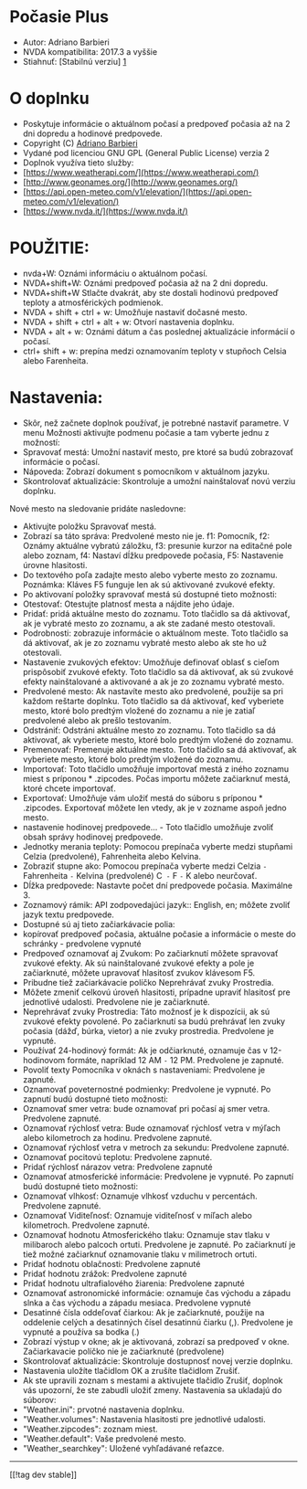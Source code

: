 # Počasie Plus #

* Autor: Adriano Barbieri
* NVDA kompatibilita: 2017.3 a vyššie
* Stiahnuť: [Stabilnú verziu] [1]

# O doplnku #

* Poskytuje informácie o aktuálnom počasí a predpoveď počasia až na 2 dni
  dopredu a hodinové predpovede.
* Copyright (C) [Adriano Barbieri](mailto:adrianobarb@yahoo.it)
* Vydané pod licenciou GNU GPL (General Public License) verzia 2
* Doplnok využíva tieto služby:
* [https://www.weatherapi.com/](https://www.weatherapi.com/)
* [http://www.geonames.org/](http://www.geonames.org/)
* [https://api.open-meteo.com/v1/elevation/](https://api.open-meteo.com/v1/elevation/)
* [https://www.nvda.it/](https://www.nvda.it/)

# POUŽITIE: #

* nvda+W: Oznámi informáciu o aktuálnom počasí.
* NVDA+shift+W: Oznámi predpoveď počasia až na 2 dni dopredu.
* NVDA+shift+W Stlačte dvakrát, aby ste dostali hodinovú predpoveď teploty a atmosférických podmienok.
* NVDA + shift + ctrl + w: Umožňuje nastaviť dočasné mesto.
* NVDA + shift + ctrl + alt + w: Otvorí nastavenia doplnku.
* NVDA + alt + w: Oznámi dátum a čas poslednej aktualizácie informácií o
  počasí.
* ctrl+ shift + w: prepína medzi oznamovaním teploty v stupňoch Celsia alebo
  Farenheita.

# Nastavenia: #

* Skôr, než začnete doplnok používať, je potrebné nastaviť parametre. V menu Možnosti aktivujte podmenu počasie a tam vyberte jednu z možností:
* Spravovať mestá: Umožní nastaviť mesto, pre ktoré sa budú zobrazovať informácie o počasí.
* Nápoveda: Zobrazí dokument s pomocníkom v aktuálnom jazyku.
* Skontrolovať aktualizácie: Skontroluje a umožní nainštalovať novú verziu doplnku.

Nové mesto na sledovanie pridáte nasledovne:

* Aktivujte položku Spravovať mestá.
* Zobrazí sa táto správa: Predvolené mesto nie je. f1: Pomocník, f2: Oznámy
  aktuálne vybratú záložku, f3: presunie kurzor na editačné pole alebo
  zoznam, f4: Nastaví dĺžku predpovede počasia, F5: Nastavenie úrovne
  hlasitosti.
* Do textového poľa zadajte mesto alebo vyberte mesto zo
  zoznamu. Poznámka: Kláves F5 funguje len ak sú aktivované zvukové efekty.
* Po aktivovaní položky spravovať mestá sú dostupné tieto možnosti:
* Otestovať: Otestujte platnosť mesta a nájdite jeho údaje.
* Pridať: pridá aktuálne mesto do zoznamu. Toto tlačidlo sa dá aktivovať, ak
  je vybraté mesto zo zoznamu, a ak ste zadané mesto otestovali.
* Podrobnosti: zobrazuje informácie o aktuálnom meste. Toto tlačidlo sa dá
  aktivovať, ak je zo zoznamu vybraté mesto alebo ak ste ho už otestovali.
* Nastavenie zvukových efektov: Umožňuje definovať oblasť s cieľom
  prispôsobiť zvukové efekty. Toto tlačidlo sa dá aktivovať, ak sú zvukové
  efekty nainštalované a aktivované a ak je zo zoznamu vybraté mesto.
* Predvolené mesto: Ak nastavíte mesto ako predvolené, použije sa pri každom
  reštarte doplnku. Toto tlačidlo sa dá aktivovať, keď vyberiete mesto,
  ktoré bolo predtým vložené do zoznamu a nie je zatiaľ predvolené alebo ak
  prešlo testovaním.
* Odstrániť: Odstráni aktuálne mesto zo zoznamu. Toto tlačidlo sa dá
  aktivovať, ak vyberiete mesto, ktoré bolo predtým vložené do zoznamu.
* Premenovať: Premenuje aktuálne mesto. Toto tlačidlo sa dá aktivovať, ak
  vyberiete mesto, ktoré bolo predtým vložené do zoznamu.
* Importovať: Toto tlačidlo umožňuje importovať mestá z iného zoznamu miest
  s príponou * .zipcodes. Počas importu môžete začiarknuť mestá, ktoré
  chcete importovať.
* Exportovať: Umožňuje vám uložiť mestá do súboru s príponou *
  .zipcodes. Exportovať môžete len vtedy, ak je v zozname aspoň jedno mesto.
* nastavenie hodinovej predpovede... - Toto tlačidlo umožňuje zvoliť obsah správy hodinovej predpovede.
* Jednotky merania teploty: Pomocou prepínača vyberte medzi stupňami Celzia
  (predvolené), Fahrenheita alebo Kelvina.
* Zobraziť stupne ako: Pomocou prepínača vyberte medzi Celzia `-`
  Fahrenheita `-` Kelvina (predvolené) C` -` F `-` K alebo neurčovať.
* Dĺžka predpovede: Nastavte počet dní predpovede počasia. Maximálne 3.
* Zoznamový rámik: API zodpovedajúci jazyk:: English, en; môžete zvoliť jazyk textu predpovede.
* Dostupné sú aj tieto začiarkávacie polia:
* kopírovať predpoveď počasia, aktuálne počasie a informácie o meste do
  schránky - predvolene vypnuté
* Predpoveď oznamovať aj Zvukom: Po začiarknutí môžete spravovať zvukové
  efekty. Ak sú nainštalované zvukové efekty a pole je začiarknuté, môžete
  upravovať hlasitosť zvukov klávesom F5.
* Pribudne tiež začiarkávacie políčko Neprehrávať zvuky Prostredia.
* Môžete zmeniť celkovú úroveň hlasitosti, prípadne upraviť hlasitosť pre
  jednotlivé udalosti. Predvolene nie je začiarknuté.
* Neprehrávať zvuky Prostredia: Táto možnosť je k dispozícii, ak sú zvukové
  efekty povolené. Po začiarknutí sa budú prehrávať len zvuky počasia (dážď,
  búrka, vietor) a nie zvuky prostredia. Predvolene je vypnuté.
* Používať 24-hodinový formát: Ak je odčiarknuté, oznamuje čas v
  12-hodinovom formáte, napríklad 12 AM `-` 12 PM. Predvolene je zapnuté.
* Povoliť texty Pomocníka v oknách s nastaveniami: Predvolene je zapnuté.
* Oznamovať poveternostné podmienky: Predvolene je vypnuté. Po zapnutí budú
  dostupné tieto možnosti:
* Oznamovať smer vetra: bude oznamovať pri počasí aj smer vetra. Predvolene
  zapnuté.
* Oznamovať rýchlosť vetra: Bude oznamovať rýchlosť vetra v mýľach alebo
  kilometroch za hodinu. Predvolene zapnuté.
* Oznamovať rýchlosť vetra v metroch za sekundu: Predvolene zapnuté.
* Oznamovať pocitovú teplotu: Predvolene zapnuté.
* Pridať rýchlosť  nárazov vetra: Predvolene zapnuté
* Oznamovať atmosferické informácie: Predvolene je vypnuté. Po zapnutí budú
  dostupné tieto možnosti:
* Oznamovať vlhkosť: Oznamuje vlhkosť vzduchu v percentách. Predvolene
  zapnuté.
* Oznamovať Viditeľnosť: Oznamuje viditeľnosť v míľach alebo
  kilometroch. Predvolene zapnuté.
* Oznamovať hodnotu Atmosferického tlaku: Oznamuje stav tlaku v milibaroch
  alebo palcoch ortuti. Predvolene je zapnuté. Po začiarknutí je tiež možné
  začiarknuť oznamovanie tlaku v milimetroch ortuti.
* Pridať hodnotu oblačnosti: Predvolene zapnuté
* Pridať hodnotu zrážok: Predvolene zapnuté
* Pridať hodnotu ultrafialového žiarenia: Predvolene zapnuté
* Oznamovať astronomické informácie: oznamuje čas východu a západu slnka a čas východu a západu mesiaca. Predvolene vypnuté
* Desatinné čísla oddeľovať čiarkou: Ak je začiarknuté, použije na oddelenie
  celých a desatinných čísel desatinnú čiarku (,). Predvolene je vypnuté a
  používa sa bodka (.)
* Zobrazí výstup v okne; ak je aktivovaná, zobrazí sa predpoveď v okne. Začiarkavacie políčko nie je začiarknuté (predvolene)
* Skontrolovať aktualizácie: Skontroluje dostupnosť novej verzie doplnku.
* Nastavenia uložíte tlačidlom OK a zrušíte tlačidlom Zrušiť.
* Ak ste upravili zoznam s mestami a aktivujete tlačidlo Zrušiť, doplnok vás
  upozorní, že ste zabudli uložiť zmeny. Nastavenia sa ukladajú do súborov:
* "Weather.ini": prvotné nastavenia doplnku.
* "Weather.volumes": Nastavenia hlasitosti pre jednotlivé udalosti.
* "Weather.zipcodes": zoznam miest.
* "Weather.default": Vaše predvolené mesto.
* "Weather_searchkey": Uložené vyhľadávané reťazce.

--------------------------------------------------------------------------------

[[!tag dev stable]]

[1]: https://www.nvaccess.org/addonStore/legacy?file=Weather_Plus

